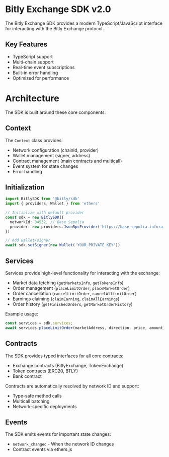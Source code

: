 # Bitly Exchange SDK v2.0

The Bitly Exchange SDK provides a modern TypeScript/JavaScript interface for interacting with the Bitly Exchange protocol.

## Key Features
- TypeScript support
- Multi-chain support
- Real-time event subscriptions
- Built-in error handling
- Optimized for performance

# Architecture

The SDK is built around these core components:

## Context

The `Context` class provides:
- Network configuration (chainId, provider)
- Wallet management (signer, address)
- Contract management (main contracts and multicall)
- Event system for state changes
- Error handling

## Initialization
```typescript
import BitlySDK from '@bitly/sdk'
import { providers, Wallet } from 'ethers'

// Initialize with default provider
const sdk = new BitlySDK({
  networkId: 84532, // Base Sepolia
  provider: new providers.JsonRpcProvider('https://base-sepolia.infura.io/v3/YOUR_API_KEY')
})

// Add wallet/signer
await sdk.setSigner(new Wallet('YOUR_PRIVATE_KEY'))
```

## Services

Services provide high-level functionality for interacting with the exchange:

- Market data fetching (`getMarketsInfo`, `getTokensInfo`)
- Order management (`placeLimitOrder`, `placeMarketOrder`)
- Order cancellation (`cancelLimitOrder`, `cancelAllLimitOrder`)
- Earnings claiming (`claimEarning`, `claimAllEarnings`)
- Order history (`getFinishedOrders`, `getMarketOrderHistory`)

Example usage:
```typescript
const services = sdk.services;
await services.placeLimitOrder(marketAddress, direction, price, amount)
```

## Contracts

The SDK provides typed interfaces for all core contracts:
- Exchange contracts (BitlyExchange, TokenExchange)
- Token contracts (ERC20, BTLY)
- Bank contract

Contracts are automatically resolved by network ID and support:
- Type-safe method calls
- Multicall batching
- Network-specific deployments

## Events

The SDK emits events for important state changes:
- `network_changed` - When the network ID changes
- Contract events via ethers.js

